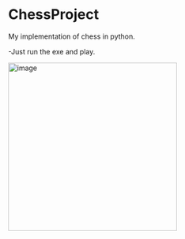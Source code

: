 # ChessProject
My implementation of chess in python.

-Just run the exe and play.

<img width="341" alt="image" src="https://user-images.githubusercontent.com/67145369/158261270-036832ef-4a0e-49fe-8d1d-7d5112382275.png">
